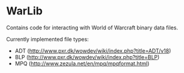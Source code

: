 WarLib
=======
Contains code for interacting with World of Warcraft binary data files.

Currently implemented file types:
* ADT (http://www.pxr.dk/wowdev/wiki/index.php?title=ADT/v18)
* BLP (http://www.pxr.dk/wowdev/wiki/index.php?title=BLP)
* MPQ (http://www.zezula.net/en/mpq/mpqformat.html)
